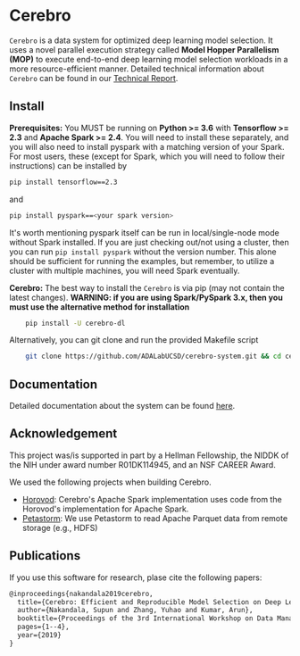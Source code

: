 Cerebro
=======
 
``Cerebro`` is a data system for optimized deep learning model selection. It uses a novel parallel execution strategy
called **Model Hopper Parallelism (MOP)** to execute end-to-end deep learning model selection workloads in a more 
resource-efficient manner. Detailed technical information about ``Cerebro`` can be found in our 
[Technical Report](https://adalabucsd.github.io/papers/TR_2020_Cerebro.pdf).


Install
-------

**Prerequisites:** You MUST be running on **Python >= 3.6** with **Tensorflow >= 2.3** and **Apache Spark >= 2.4**. You will need to install these separately, and you will also need to install pyspark with a matching version of your Spark. For most users, these (except for Spark, which you will need to follow their instructions) can be installed by

```bash
pip install tensorflow==2.3
```
and

```bash
pip install pyspark==<your spark version>
```

It's worth mentioning pyspark itself can be run in local/single-node mode without Spark installed. If you are just checking out/not using a cluster, then you can run `pip install pyspark` without the version number. This alone should be sufficient for running the examples, but remember, to utilize a cluster with multiple machines, you will need Spark eventually. 

**Cerebro:** The best way to install the ``Cerebro`` is via pip (may not contain the latest changes). **WARNING: if you are using Spark/PySpark 3.x, then you must use the alternative method for installation** 

```bash
    pip install -U cerebro-dl
```

Alternatively, you can git clone and run the provided Makefile script

```bash
    git clone https://github.com/ADALabUCSD/cerebro-system.git && cd cerebro-system && make
```



Documentation
-------------

Detailed documentation about the system can be found [here](https://adalabucsd.github.io/cerebro-system/).


Acknowledgement
---------------
This project was/is supported in part by a Hellman Fellowship, the NIDDK of the NIH under award number R01DK114945, and an NSF CAREER Award.

We used the following projects when building Cerebro.
- [Horovod](https://github.com/horovod/horovod): Cerebro's Apache Spark implementation uses code from the Horovod's
 implementation for Apache Spark.
- [Petastorm](https://github.com/uber/petastorm): We use Petastorm to read Apache Parquet data from remote storage
 (e.g., HDFS)  
 
Publications
------------
If you use this software for research, plase cite the following papers:

```latex
@inproceedings{nakandala2019cerebro,
  title={Cerebro: Efficient and Reproducible Model Selection on Deep Learning Systems},
  author={Nakandala, Supun and Zhang, Yuhao and Kumar, Arun},
  booktitle={Proceedings of the 3rd International Workshop on Data Management for End-to-End Machine Learning},
  pages={1--4},
  year={2019}
}

```

